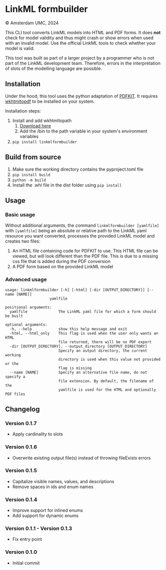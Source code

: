 # LinkML formbuilder
&copy; Amsterdam UMC, 2024

This CLI tool converts LinkML models into HTML and PDF forms. It does **not** check for model validity and thus might crash or show errors when used with an invalid model. Use the official LinkML tools to check whether your model is valid. 

This tool was built as part of a larger project by a programmer who is not part of the LinkML development team. Therefore, errors in the interpretation of slots of the modelling language are possible. 

## Installation
Under the hood, this tool uses the python adaptation of [PDFKIT](https://pypi.org/project/pdfkit/). It requires [wkhtmltopdf](https://wkhtmltopdf.org/index.html) to be installed on your system.

Installation steps:
1. Install and add wkhtmltopath
    1. [Download here](https://wkhtmltopdf.org/downloads.html)
    2. Add the /bin to the path variable in your system's environment variables
2. ```pip install linkmlformbuilder```

## Build from source
1. Make sure the working directory contains the pyproject.toml file
2. ```pip install build```
3. ```python -m build```
4. Install the .whl file in the dist folder using ```pip install```

## Usage
### Basic usage
Without additional arguments, the command ```linkmlformbuilder [yamlfile]``` with ```[yamlfile]``` being an absolute or relative path to the LinkML yaml resource you want converted, processes the provided LinkML model and creates two files:
1. An HTML file containing code for PDFKIT to use. This HTML file can be viewed, but will look different than the PDF file. This is due to a missing css file that is added during the PDF conversion
2. A PDF form based on the provided LinkML model

### Advanced usage
```
usage: linkmlformbuilder [-h] [-html] [-dir [OUTPUT_DIRECTORY]] [--name [NAME]]
                    yamlfile

positional arguments:
  yamlfile              The LinkML yaml file for which a form should be built

optional arguments:
  -h, --help            show this help message and exit
  -html, --html_only    This flag is used when the user only wants an HTML
                        file returned, there will be no PDF export
  -dir [OUTPUT_DIRECTORY], --output_directory [OUTPUT_DIRECTORY]
                        Specify an output directory, the current working
                        directory is used when this value not provided or the
                        flag is missing
  --name [NAME]         Specify an alternative file name, do not specify a
                        file extension. By default, the filename of the
                        yamlfile is used for the HTML and optionally PDF files
```

## Changelog
### Version 0.1.7
- Apply cardinality to slots
### Version 0.1.6
- Overwrite existing output file(s) instead of throwing fileExists errors
### Version 0.1.5
- Capitalize visible names, values, and descriptions
- Remove spaces in ids and enum names
### Version 0.1.4
- Improve support for inlined enums
- Add support for dynamic enums
### Version 0.1.1 - Version 0.1.3
- Fix entry point
### Version 0.1.0
- Initial commit
